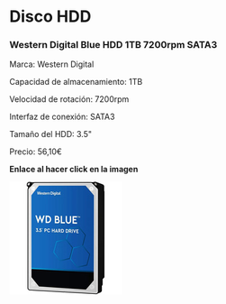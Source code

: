 # Disco HDD

### Western Digital Blue HDD 1TB 7200rpm SATA3

Marca: Western Digital

Capacidad de almacenamiento: 1TB

Velocidad de rotación: 7200rpm

Interfaz de conexión: SATA3

Tamaño del HDD: 3.5"

Precio: 56,10€

**Enlace al hacer click en la imagen**

[![Disco](img/midisco_n.jpg)](https://www.pccomponentes.com/western-digital-blue-hdd-1tb-7200rpm-sata3)

